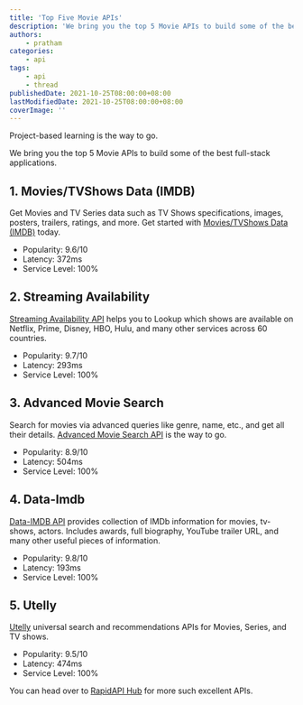 ```yaml
---
title: 'Top Five Movie APIs'
description: 'We bring you the top 5 Movie APIs to build some of the best full-stack applications.'
authors:
    - pratham
categories:
    - api
tags:
    - api
    - thread
publishedDate: 2021-10-25T08:00:00+08:00
lastModifiedDate: 2021-10-25T08:00:00+08:00
coverImage: ''
---
```


<Lead>
  Project-based learning is the way to go.

We bring you the top 5 Movie APIs to build some of the best full-stack applications.

</Lead>

## 1. Movies/TVShows Data (IMDB)

Get Movies and TV Series data such as TV Shows specifications, images, posters, trailers, ratings, and more. Get started with [Movies/TVShows Data (IMDB)](https://rapidapi.com/amrelrafie/api/movies-tvshows-data-imdb/?utm_source=RapidAPI.com/guides&utm_medium=DevRel&utm_campaign=DevRel) today.

-   Popularity: 9.6/10
-   Latency: 372ms
-   Service Level: 100%

## 2. Streaming Availability

[Streaming Availability API](https://rapidapi.com/movie-of-the-night-movie-of-the-night-default/api/streaming-availability/?utm_source=RapidAPI.com/guides&utm_medium=DevRel&utm_campaign=DevRel) helps you to Lookup which shows are available on Netflix, Prime, Disney, HBO, Hulu, and many other services across 60 countries.

-   Popularity: 9.7/10
-   Latency: 293ms
-   Service Level: 100%

## 3. Advanced Movie Search

Search for movies via advanced queries like genre, name, etc., and get all their details. [Advanced Movie Search API](https://rapidapi.com/jakash1997/api/advanced-movie-search/?utm_source=RapidAPI.com/guides&utm_medium=DevRel&utm_campaign=DevRel) is the way to go.

-   Popularity: 8.9/10
-   Latency: 504ms
-   Service Level: 100%

## 4. Data-Imdb

[Data-IMDB API](https://rapidapi.com/SAdrian/api/data-imdb1/?utm_source=RapidAPI.com/guides&utm_medium=DevRel&utm_campaign=DevRel) provides collection of IMDb information for movies, tv-shows, actors. Includes awards, full biography, YouTube trailer URL, and many other useful pieces of information.

-   Popularity: 9.8/10
-   Latency: 193ms
-   Service Level: 100%

## 5. Utelly

[Utelly](https://rapidapi.com/utelly/api/utelly/?utm_source=RapidAPI.com/guides&utm_medium=DevRel&utm_campaign=DevRel) universal search and recommendations APIs for Movies, Series, and TV shows.

-   Popularity: 9.5/10
-   Latency: 474ms
-   Service Level: 100%

You can head over to [RapidAPI Hub](https://rapidapi.com/?utm_source=RapidAPI.com/guides&utm_medium=DevRel&utm_campaign=DevRel) for more such excellent APIs.
